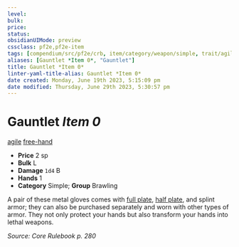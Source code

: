 ```yaml
---
level:
bulk:
price:
status:
obsidianUIMode: preview
cssclass: pf2e,pf2e-item
tags: [compendium/src/pf2e/crb, item/category/weapon/simple, trait/agile, trait/free-hand]
aliases: [Gauntlet *Item 0*, "Gauntlet"]
title: Gauntlet *Item 0*
linter-yaml-title-alias: Gauntlet *Item 0*
date created: Monday, June 19th 2023, 5:15:09 pm
date modified: Thursday, June 29th 2023, 5:30:57 pm
---
```


# Gauntlet *Item 0*

[agile](rules/traits/agile.md) [free-hand](rules/traits/free-hand.md)  

- **Price** 2 sp
- **Bulk** L
- **Damage** `1d4` B
- **Hands** 1
- **Category** Simple; **Group** Brawling

A pair of these metal gloves comes with [full plate](compendium/equipment/items/full-plate.md), [half plate](compendium/equipment/items/half-plate.md), and splint armor; they can also be purchased separately and worn with other types of armor. They not only protect your hands but also transform your hands into lethal weapons.

*Source: Core Rulebook p. 280*
